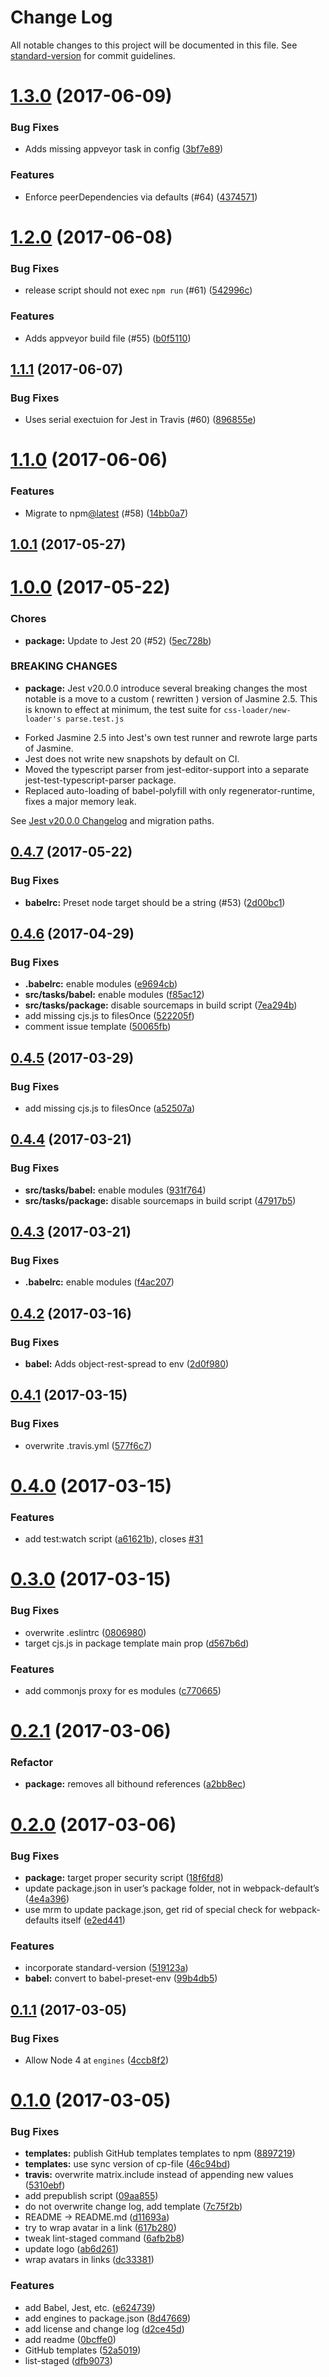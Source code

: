 # Change Log

All notable changes to this project will be documented in this file. See [standard-version](https://github.com/conventional-changelog/standard-version) for commit guidelines.

<a name="1.3.0"></a>
# [1.3.0](https://github.com/webpack-contrib/webpack-defaults/compare/v1.2.0...v1.3.0) (2017-06-09)


### Bug Fixes

* Adds missing appveyor task in config ([3bf7e89](https://github.com/webpack-contrib/webpack-defaults/commit/3bf7e89))


### Features

* Enforce peerDependencies via defaults (#64) ([4374571](https://github.com/webpack-contrib/webpack-defaults/commit/4374571))



<a name="1.2.0"></a>
# [1.2.0](https://github.com/webpack-contrib/webpack-defaults/compare/v1.1.1...v1.2.0) (2017-06-08)


### Bug Fixes

* release script should not exec `npm run` (#61) ([542996c](https://github.com/webpack-contrib/webpack-defaults/commit/542996c))


### Features

* Adds appveyor build file (#55) ([b0f5110](https://github.com/webpack-contrib/webpack-defaults/commit/b0f5110))



<a name="1.1.1"></a>
## [1.1.1](https://github.com/webpack-contrib/webpack-defaults/compare/v1.1.0...v1.1.1) (2017-06-07)


### Bug Fixes

* Uses serial exectuion for Jest in Travis (#60) ([896855e](https://github.com/webpack-contrib/webpack-defaults/commit/896855e))



<a name="1.1.0"></a>
# [1.1.0](https://github.com/webpack-contrib/webpack-defaults/compare/v1.0.1...v1.1.0) (2017-06-06)


### Features

* Migrate to npm[@latest](https://github.com/latest) (#58) ([14bb0a7](https://github.com/webpack-contrib/webpack-defaults/commit/14bb0a7))



<a name="1.0.1"></a>
## [1.0.1](https://github.com/webpack-contrib/webpack-defaults/compare/v1.0.0...v1.0.1) (2017-05-27)



<a name="1.0.0"></a>
# [1.0.0](https://github.com/webpack-contrib/webpack-defaults/compare/v0.4.7...v1.0.0) (2017-05-22)


### Chores

* **package:** Update to Jest 20 (#52) ([5ec728b](https://github.com/webpack-contrib/webpack-defaults/commit/5ec728b))


### BREAKING CHANGES

* **package:** Jest v20.0.0 introduce several breaking changes
    the most notable is a move to a custom ( rewritten ) version of Jasmine 2.5.
    This is known to effect at minimum, the test suite for `css-loader/new-loader's parse.test.js`

- Forked Jasmine 2.5 into Jest's own test runner and rewrote large parts of Jasmine.
- Jest does not write new snapshots by default on CI.
- Moved the typescript parser from jest-editor-support into a separate jest-test-typescript-parser package.
- Replaced auto-loading of babel-polyfill with only regenerator-runtime, fixes a major memory leak.

See [Jest v20.0.0 Changelog](https://github.com/facebook/jest/blob/master/CHANGELOG.md#jest-2000) and migration paths.



<a name="0.4.7"></a>
## [0.4.7](https://github.com/webpack-contrib/webpack-defaults/compare/v0.4.6...v0.4.7) (2017-05-22)


### Bug Fixes

* **babelrc:** Preset node target should be a string (#53) ([2d00bc1](https://github.com/webpack-contrib/webpack-defaults/commit/2d00bc1))



<a name="0.4.6"></a>
## [0.4.6](https://github.com/webpack-contrib/webpack-defaults/compare/v0.4.2...v0.4.6) (2017-04-29)


### Bug Fixes

* **.babelrc:** enable modules ([e9694cb](https://github.com/webpack-contrib/webpack-defaults/commit/e9694cb))
* **src/tasks/babel:** enable modules ([f85ac12](https://github.com/webpack-contrib/webpack-defaults/commit/f85ac12))
* **src/tasks/package:** disable sourcemaps in build script ([7ea294b](https://github.com/webpack-contrib/webpack-defaults/commit/7ea294b))
* add missing cjs.js to filesOnce ([522205f](https://github.com/webpack-contrib/webpack-defaults/commit/522205f))
* comment issue template ([50065fb](https://github.com/webpack-contrib/webpack-defaults/commit/50065fb))



<a name="0.4.5"></a>
## [0.4.5](https://github.com/webpack-contrib/webpack-defaults/compare/v0.4.4...v0.4.5) (2017-03-29)


### Bug Fixes

* add missing cjs.js to filesOnce ([a52507a](https://github.com/webpack-contrib/webpack-defaults/commit/a52507a))



<a name="0.4.4"></a>
## [0.4.4](https://github.com/webpack-contrib/webpack-defaults/compare/v0.4.3...v0.4.4) (2017-03-21)


### Bug Fixes

* **src/tasks/babel:** enable modules ([931f764](https://github.com/webpack-contrib/webpack-defaults/commit/931f764))
* **src/tasks/package:** disable sourcemaps in build script ([47917b5](https://github.com/webpack-contrib/webpack-defaults/commit/47917b5))



<a name="0.4.3"></a>
## [0.4.3](https://github.com/webpack-contrib/webpack-defaults/compare/v0.4.2...v0.4.3) (2017-03-21)


### Bug Fixes

* **.babelrc:** enable modules ([f4ac207](https://github.com/webpack-contrib/webpack-defaults/commit/f4ac207))



<a name="0.4.2"></a>
## [0.4.2](https://github.com/webpack-contrib/webpack-defaults/compare/v0.4.1...v0.4.2) (2017-03-16)


### Bug Fixes

* **babel:** Adds object-rest-spread to env ([2d0f980](https://github.com/webpack-contrib/webpack-defaults/commit/2d0f980))



<a name="0.4.1"></a>
## [0.4.1](https://github.com/webpack-contrib/webpack-defaults/compare/v0.4.0...v0.4.1) (2017-03-15)


### Bug Fixes

* overwrite .travis.yml ([577f6c7](https://github.com/webpack-contrib/webpack-defaults/commit/577f6c7))



<a name="0.4.0"></a>
# [0.4.0](https://github.com/webpack-contrib/webpack-defaults/compare/v0.3.0...v0.4.0) (2017-03-15)


### Features

* add test:watch script ([a61621b](https://github.com/webpack-contrib/webpack-defaults/commit/a61621b)), closes [#31](https://github.com/webpack-contrib/webpack-defaults/issues/31)



<a name="0.3.0"></a>
# [0.3.0](https://github.com/webpack-contrib/webpack-defaults/compare/v0.2.1...v0.3.0) (2017-03-15)


### Bug Fixes

* overwrite .eslintrc ([0806980](https://github.com/webpack-contrib/webpack-defaults/commit/0806980))
* target cjs.js in package template main prop ([d567b6d](https://github.com/webpack-contrib/webpack-defaults/commit/d567b6d))


### Features

* add commonjs proxy for es modules ([c770665](https://github.com/webpack-contrib/webpack-defaults/commit/c770665))



<a name="0.2.1"></a>
# [0.2.1](https://github.com/webpack-contrib/webpack-defaults/compare/v0.2.0...v0.2.1) (2017-03-06)


### Refactor

* **package:** removes all bithound references ([a2bb8ec](https://github.com/webpack-contrib/webpack-defaults/commit/a2bb8ec))


<a name="0.2.0"></a>
# [0.2.0](https://github.com/webpack-contrib/webpack-defaults/compare/v0.1.1...v0.2.0) (2017-03-06)


### Bug Fixes

* **package:** target proper security script ([18f6fd8](https://github.com/webpack-contrib/webpack-defaults/commit/18f6fd8))
* update package.json in user’s package folder, not in webpack-default’s ([4e4a396](https://github.com/webpack-contrib/webpack-defaults/commit/4e4a396))
* use mrm to update package.json, get rid of special check for webpack-defaults itself ([e2ed441](https://github.com/webpack-contrib/webpack-defaults/commit/e2ed441))


### Features

* incorporate standard-version ([519123a](https://github.com/webpack-contrib/webpack-defaults/commit/519123a))
* **babel:** convert to babel-preset-env ([99b4db5](https://github.com/webpack-contrib/webpack-defaults/commit/99b4db5))


<a name="0.1.1"></a>
## [0.1.1](https://github.com/webpack-contrib/webpack-defaults/compare/v0.1.0...v0.1.1) (2017-03-05)


### Bug Fixes

* Allow Node 4 at `engines` ([4ccb8f2](https://github.com/webpack-contrib/webpack-defaults/commit/4ccb8f2))


<a name="0.1.0"></a>
# [0.1.0](https://github.com/webpack-contrib/webpack-defaults/compare/52a5019...v0.1.0) (2017-03-05)


### Bug Fixes

* **templates:** publish GitHub templates templates to npm ([8897219](https://github.com/webpack-contrib/webpack-defaults/commit/8897219))
* **templates:** use sync version of cp-file ([46c94bd](https://github.com/webpack-contrib/webpack-defaults/commit/46c94bd))
* **travis:** overwrite matrix.include instead of appending new values ([5310ebf](https://github.com/webpack-contrib/webpack-defaults/commit/5310ebf))
* add prepublish script ([09aa855](https://github.com/webpack-contrib/webpack-defaults/commit/09aa855))
* do not overwrite change log, add template ([7c75f2b](https://github.com/webpack-contrib/webpack-defaults/commit/7c75f2b))
* README → README.md ([d11693a](https://github.com/webpack-contrib/webpack-defaults/commit/d11693a))
* try to wrap avatar in a link ([617b280](https://github.com/webpack-contrib/webpack-defaults/commit/617b280))
* tweak lint-staged command ([6afb2b8](https://github.com/webpack-contrib/webpack-defaults/commit/6afb2b8))
* update logo ([ab6d261](https://github.com/webpack-contrib/webpack-defaults/commit/ab6d261))
* wrap avatars in links ([dc33381](https://github.com/webpack-contrib/webpack-defaults/commit/dc33381))


### Features

* add Babel, Jest, etc. ([e624739](https://github.com/webpack-contrib/webpack-defaults/commit/e624739))
* add engines to package.json ([8d47669](https://github.com/webpack-contrib/webpack-defaults/commit/8d47669))
* add license and change log ([d2ce45d](https://github.com/webpack-contrib/webpack-defaults/commit/d2ce45d))
* add readme ([0bcffe0](https://github.com/webpack-contrib/webpack-defaults/commit/0bcffe0))
* GitHub templates ([52a5019](https://github.com/webpack-contrib/webpack-defaults/commit/52a5019))
* list-staged ([dfb9073](https://github.com/webpack-contrib/webpack-defaults/commit/dfb9073))
